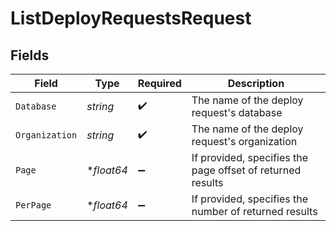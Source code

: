 # ListDeployRequestsRequest


## Fields

| Field                                                      | Type                                                       | Required                                                   | Description                                                |
| ---------------------------------------------------------- | ---------------------------------------------------------- | ---------------------------------------------------------- | ---------------------------------------------------------- |
| `Database`                                                 | *string*                                                   | :heavy_check_mark:                                         | The name of the deploy request's database                  |
| `Organization`                                             | *string*                                                   | :heavy_check_mark:                                         | The name of the deploy request's organization              |
| `Page`                                                     | **float64*                                                 | :heavy_minus_sign:                                         | If provided, specifies the page offset of returned results |
| `PerPage`                                                  | **float64*                                                 | :heavy_minus_sign:                                         | If provided, specifies the number of returned results      |